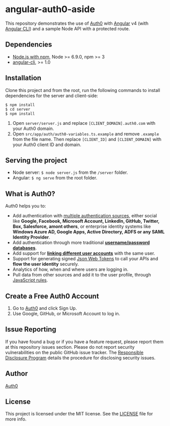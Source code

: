 # angular-auth0-aside

This repository demonstrates the use of [Auth0](https://auth0.com) with [Angular](https://angular.io) v4 (with [Angular CLI](https://github.com/angular/angular-cli)) and a sample Node API with a protected route.

## Dependencies

* [Node.js with npm](http://nodejs.org), Node >= 6.9.0, npm >= 3
* [angular-cli](https://github.com/angular/angular-cli), >= 1.0

## Installation

Clone this project and from the root, run the following commands to install dependencies for the server and client-side:

```
$ npm install
$ cd server
$ npm install
```

1. Open `server/server.js` and replace `[CLIENT_DOMAIN].auth0.com` with your Auth0 domain.
2. Open `src/app/auth/auth0-variables.ts.example` and remove `.example` from the file name. Then replace `[CLIENT_ID]` and `[CLIENT_DOMAIN]` with your Auth0 client ID and domain.

## Serving the project

* Node server: `$ node server.js` from the `/server` folder.
* Angular: `$ ng serve` from the root folder.

## What is Auth0?

Auth0 helps you to:

* Add authentication with [multiple authentication sources](https://docs.auth0.com/identityproviders), either social like **Google, Facebook, Microsoft Account, LinkedIn, GitHub, Twitter, Box, Salesforce, amont others**, or enterprise identity systems like **Windows Azure AD, Google Apps, Active Directory, ADFS or any SAML Identity Provider**.
* Add authentication through more traditional **[username/password databases](https://docs.auth0.com/mysql-connection-tutorial)**.
* Add support for **[linking different user accounts](https://docs.auth0.com/link-accounts)** with the same user.
* Support for generating signed [Json Web Tokens](https://docs.auth0.com/jwt) to call your APIs and **flow the user identity** securely.
* Analytics of how, when and where users are logging in.
* Pull data from other sources and add it to the user profile, through [JavaScript rules](https://docs.auth0.com/rules).

## Create a Free Auth0 Account

1. Go to [Auth0](https://auth0.com) and click Sign Up.
2. Use Google, GitHub, or Microsoft Account to log in.

## Issue Reporting

If you have found a bug or if you have a feature request, please report them at this repository issues section. Please do not report security vulnerabilities on the public GitHub issue tracker. The [Responsible Disclosure Program](https://auth0.com/whitehat) details the procedure for disclosing security issues.

## Author

[Auth0](auth0.com)

## License

This project is licensed under the MIT license. See the [LICENSE](LICENSE) file for more info.

